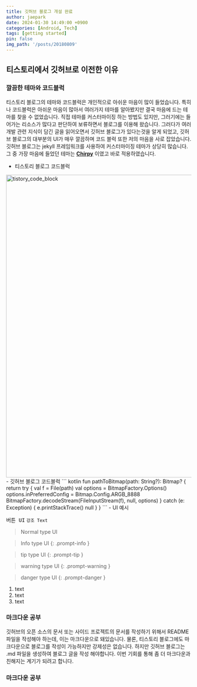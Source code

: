 ```yaml
---
title: 깃허브 블로그 개설 완료
author: jaepark
date: 2024-01-30 14:49:00 +0900
categories: [Android, Tech]
tags: [getting started]
pin: false
img_path: '/posts/20180809'
---
```


## 티스토리에서 깃허브로 이전한 이유

### 깔끔한 테마와 코드블럭

티스토리 블로그의 테마와 코드블럭은 개인적으로 아쉬운 마음이 많이 들었습니다. 특히나 코드블럭은 아쉬운 마음이 많아서 여러가지 테마를 알아봤지만 결국 마음에 드는
테마를 찾을 수 없었습니다. 직접 테마를 커스터마이징 하는 방법도 있지만, 그러기에는 들어가는 리소스가 많다고 판단하여 보류하면서 블로그를 이용해 왔습니다.
그러다가 여러 개발 관련 지식이 담긴 글을 읽어오면서 깃허브 블로그가 있다는것을 알게 되었고, 깃허브 블로그의 대부분의 UI가 매우 깔끔하며 코드 블럭 또한 저의
마음을 사로 잡았습니다. 깃허브 블로그는 jekyll 프레임워크를 사용하여 커스터마이징 테마가 상당히 많습니다. 그 중 가장 마음에 들었던 테마는 [**Chirpy**][chirpy] 이였고 바로 적용하였습니다.
- 티스토리 블로그 코드블럭
<img width="822" alt="tistory_code_block" src="https://github.com/YoonJaePark3908/StockPortfolio/assets/54883589/c06ab3b8-ac76-4846-8370-41c3aa51fae2">
- 깃허브 블로그 코드블럭
``` kotlin
fun pathToBitmap(path: String?): Bitmap? {
    return try {
        val f = File(path)
        val options = BitmapFactory.Options()
        options.inPreferredConfig = Bitmap.Config.ARGB_8888
        BitmapFactory.decodeStream(FileInputStream(f), null, options)
    } catch (e: Exception) {
        e.printStackTrace()
        null
    }
}
```
- UI 예시    

<kbd>버튼 UI</kbd> `강조 Text`

> Normal type UI

> Info type UI 
{: .prompt-info }
 
> tip type UI 
{: .prompt-tip }

> warning type UI 
{: .prompt-warning }

> danger type UI
{: .prompt-danger }

1. text
2. text
3. text

### 마크다운 공부
깃허브의 오픈 소스의 문서 또는 사이드 프로젝트의 문서를 작성하기 위해서 README 파일을 작성해야 하는데, 이는 마크다운으로 돼있습니다. 물론, 티스토리 블로그에도 
마크다운으로 블로그를 작성이 가능하지만 강제성은 없습니다. 하지만 깃허브 블로그는 .md 파일을 생성하여 블로그 글을 작성 해야합니다. 
이번 기회를 통해 좀 더 마크다운과 친해지는 계기가 되려고 합니다.

### 마크다운 공부


[chirpy]: https://github.com/cotes2020/jekyll-theme-chirpy

